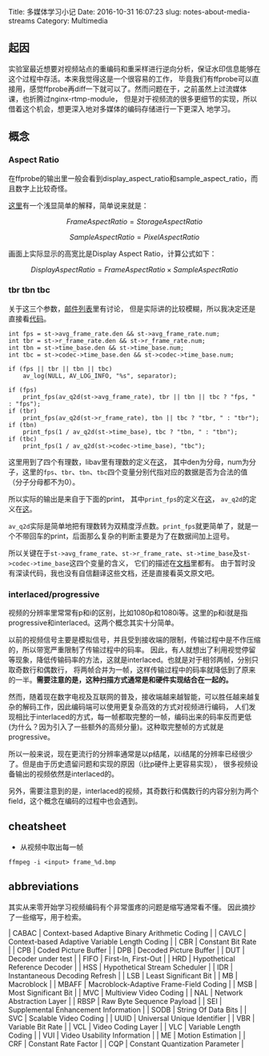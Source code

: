 Title:    多媒体学习小记
Date:     2016-10-31 16:07:23
slug:     notes-about-media-streams
Category: Multimedia

## 起因

实验室最近想要对视频站点的重编码和重采样进行逆向分析，保证水印信息能够在这个过程中存活。本来我觉得这是一个很容易的工作，
毕竟我们有ffprobe可以直接用，感觉ffprobe再diff一下就可以了。然而问题在于，之前虽然上过流媒体课，也折腾过nginx-rtmp-module，
但是对于视频流的很多更细节的实现，所以借着这个机会，想更深入地对多媒体的编码存储进行一下更深入
地学习。

## 概念

### Aspect Ratio

在ffprobe的输出里一般会看到display\_aspect\_ratio和sample\_aspect\_ratio，而且数字上比较奇怪。

[这里](http://forum.videohelp.com/threads/323530-please-explain-SAR-DAR-PAR)有一个浅显简单的解释，简单说来就是：

$$ Frame Aspect Ratio = Storage Aspect Ratio $$

$$ Sample Aspect Ratio = Pixel Aspect Ratio $$

画面上实际显示的高宽比是Display Aspect Ratio，计算公式如下：

$$ Display Aspect Ratio = Frame Aspect Ratio \times Sample Aspect Ratio $$

### tbr tbn tbc

关于这三个参数，[邮件列表](http://ffmpeg-users.933282.n4.nabble.com/What-does-the-output-of-ffmpeg-mean-tbr-tbn-tbc-etc-td941538.html)里有讨论，
但是实际讲的比较模糊，所以我决定还是直接看[代码](https://github.com/FFmpeg/FFmpeg/blob/0c0da45f0fc0626d12796f017918800f735512c8/libavformat/dump.c#L496)。


    int fps = st->avg_frame_rate.den && st->avg_frame_rate.num;
    int tbr = st->r_frame_rate.den && st->r_frame_rate.num;
    int tbn = st->time_base.den && st->time_base.num;
    int tbc = st->codec->time_base.den && st->codec->time_base.num;

    if (fps || tbr || tbn || tbc)
        av_log(NULL, AV_LOG_INFO, "%s", separator);

    if (fps)
        print_fps(av_q2d(st->avg_frame_rate), tbr || tbn || tbc ? "fps, " : "fps");
    if (tbr)
        print_fps(av_q2d(st->r_frame_rate), tbn || tbc ? "tbr, " : "tbr");
    if (tbn)
        print_fps(1 / av_q2d(st->time_base), tbc ? "tbn, " : "tbn");
    if (tbc)
        print_fps(1 / av_q2d(st->codec->time_base), "tbc");


这里用到了四个有理数，libav里有理数的定义在[这](https://github.com/FFmpeg/FFmpeg/blob/415f907ce8dcca87c9e7cfdc954b92df399d3d80/libavutil/rational.h)，
其中den为分母，num为分子，这里的`fps`、`tbr`、`tbn`、`tbc`四个变量分别代指对应的数据是否为合法的值（分子分母都不为0）。

所以实际的输出是来自于下面的print，
其中`print_fps`的定义在[这](https://github.com/FFmpeg/FFmpeg/blob/0c0da45f0fc0626d12796f017918800f735512c8/libavformat/dump.c#L120)，
`av_q2d`的定义在[这](https://github.com/FFmpeg/FFmpeg/blob/415f907ce8dcca87c9e7cfdc954b92df399d3d80/libavutil/rational.h#L104)。

`av_q2d`实际是简单地把有理数转为双精度浮点数。`print_fps`就更简单了，就是一个不带回车的print，后面那么复杂的判断主要是为了在数据间加上逗号。

所以关键在于`st->avg_frame_rate`、`st->r_frame_rate`、`st->time_base`及`st->codec->time_base`这四个变量的含义，
它们的描述在[文档](https://ffmpeg.org/doxygen/3.1/structAVStream.html#a946e1e9b89eeeae4cab8a833b482c1ad)里都有。
由于暂时没有深读代码，我也没有自信翻译这些文档，还是直接看英文原文吧。

### interlaced/progressive

视频的分辨率里常常有p和i的区别，比如1080p和1080i等。这里的p和i就是指progressive和interlaced。这两个概念其实十分简单。

以前的视频信号主要是模拟信号，并且受到接收端的限制，传输过程中是不作压缩的，所以带宽严重限制了传输过程中的码率。
因此，有人就想出了利用视觉停留等现象，降低传输码率的方法，这就是interlaced。也就是对于相邻两帧，分别只取奇数行和偶数行，
将两帧合并为一帧，这样传输过程中的码率就降低到了原来的一半。**需要注意的是，这种扫描方式通常是和硬件实现结合在一起的。**

然而，随着现在数字电视及互联网的普及，接收端越来越智能，可以胜任越来越复杂的解码工作，因此编码端可以使用更复杂高效的方式对视频进行编码，
人们发现相比于interlaced的方式，每一帧都取完整的一帧，编码出来的码率反而更低(为什么？因为引入了一些额外的高频分量)。这种取完整帧的方式就是progressive。

所以一般来说，现在更流行的分辨率通常是以p结尾，以i结尾的分辨率已经很少了。但是由于历史遗留问题和实现的原因（i比p硬件上更容易实现），
很多视频设备输出的视频依然是interlaced的。

另外，需要注意到的是，interlaced的视频，其奇数行和偶数行的内容分别为两个field，这个概念在编码的过程中也会遇到。


## cheatsheet

* 从视频中取出每一帧

```
ffmpeg -i <input> frame_%d.bmp
```

## abbreviations

其实从来零开始学习视频编码有个非常蛋疼的问题是缩写通常看不懂。
因此摘抄了一些缩写，用于检索。

| CABAC | Context-based Adaptive Binary Arithmetic Coding |
| CAVLC | Context-based Adaptive Variable Length Coding |
| CBR   | Constant Bit Rate |
| CPB   | Coded Picture Buffer |
| DPB   | Decoded Picture Buffer |
| DUT   | Decoder under test |
| FIFO  | First-In, First-Out |
| HRD   | Hypothetical Reference Decoder |
| HSS   | Hypothetical Stream Scheduler |
| IDR   | Instantaneous Decoding Refresh |
| LSB   | Least Significant Bit |
| MB    | Macroblock |
| MBAFF | Macroblock-Adaptive Frame-Field Coding |
| MSB   | Most Significant Bit |
| MVC   | Multiview Video Coding |
| NAL   | Network Abstraction Layer  |
| RBSP  | Raw Byte Sequence Payload |
| SEI   | Supplemental Enhancement Information |
| SODB  | String Of Data Bits |
| SVC   | Scalable Video Coding |
| UUID  | Universal Unique Identifier |
| VBR   | Variable Bit Rate |
| VCL   | Video Coding Layer |
| VLC   | Variable Length Coding |
| VUI   | Video Usability Information  |
| ME    | Motion Estimation |
| CRF   | Constant Rate Factor |
| CQP   | Constant Quantization Parameter |
